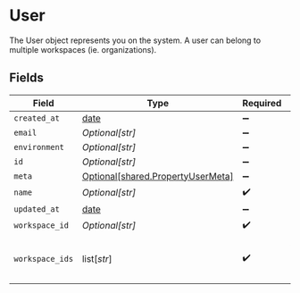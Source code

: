 # User

The User object represents you on the system. A user can belong to multiple workspaces (ie. organizations).


## Fields

| Field                                                                            | Type                                                                             | Required                                                                         | Description                                                                      |
| -------------------------------------------------------------------------------- | -------------------------------------------------------------------------------- | -------------------------------------------------------------------------------- | -------------------------------------------------------------------------------- |
| `created_at`                                                                     | [date](https://docs.python.org/3/library/datetime.html#date-objects)             | :heavy_minus_sign:                                                               | N/A                                                                              |
| `email`                                                                          | *Optional[str]*                                                                  | :heavy_minus_sign:                                                               | N/A                                                                              |
| `environment`                                                                    | *Optional[str]*                                                                  | :heavy_minus_sign:                                                               | N/A                                                                              |
| `id`                                                                             | *Optional[str]*                                                                  | :heavy_minus_sign:                                                               | N/A                                                                              |
| `meta`                                                                           | [Optional[shared.PropertyUserMeta]](undefined/models/shared/propertyusermeta.md) | :heavy_minus_sign:                                                               | N/A                                                                              |
| `name`                                                                           | *Optional[str]*                                                                  | :heavy_check_mark:                                                               | N/A                                                                              |
| `updated_at`                                                                     | [date](https://docs.python.org/3/library/datetime.html#date-objects)             | :heavy_minus_sign:                                                               | N/A                                                                              |
| `workspace_id`                                                                   | *Optional[str]*                                                                  | :heavy_check_mark:                                                               | N/A                                                                              |
| `workspace_ids`                                                                  | list[*str*]                                                                      | :heavy_check_mark:                                                               | A list of all of the user's workspaces                                           |